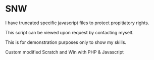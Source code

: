 SNW
===
I have truncated specific javascript files to protect propitiatory rights.

This script can be viewed upon request by contacting myself.

This is for demonstration purposes only to show my skills.

Custom modified Scratch and Win with PHP &amp; Javascript
